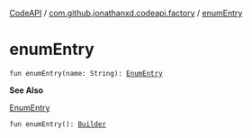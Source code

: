 [CodeAPI](../index.md) / [com.github.jonathanxd.codeapi.factory](index.md) / [enumEntry](.)

# enumEntry

`fun enumEntry(name: String): `[`EnumEntry`](../com.github.jonathanxd.codeapi.base/-enum-entry/index.md)

**See Also**

[EnumEntry](../com.github.jonathanxd.codeapi.base/-enum-entry/index.md)

`fun enumEntry(): `[`Builder`](../com.github.jonathanxd.codeapi.base/-enum-entry/-builder/index.md)